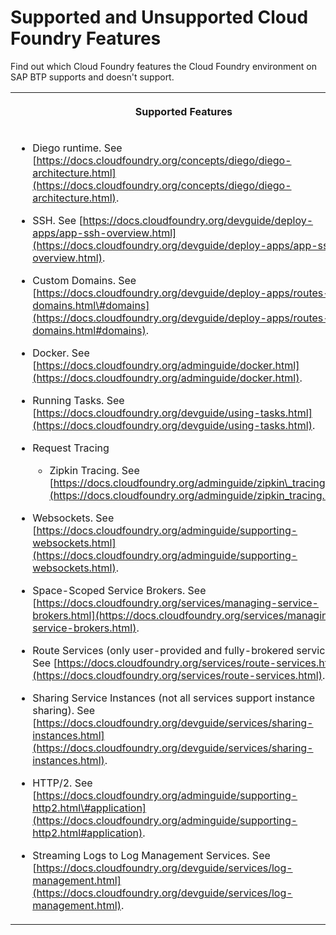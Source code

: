 <!-- loiof8a351c8d81544a2942c911dccaba3c7 -->

# Supported and Unsupported Cloud Foundry Features

Find out which Cloud Foundry features the Cloud Foundry environment on SAP BTP supports and doesn't support.




<table>
<tr>
<th valign="top">

Supported Features

</th>
<th valign="top">

Unsupported Features

</th>
</tr>
<tr>
<td valign="top">

-   Diego runtime. See [https://docs.cloudfoundry.org/concepts/diego/diego-architecture.html](https://docs.cloudfoundry.org/concepts/diego/diego-architecture.html).

-   SSH. See [https://docs.cloudfoundry.org/devguide/deploy-apps/app-ssh-overview.html](https://docs.cloudfoundry.org/devguide/deploy-apps/app-ssh-overview.html).
-   Custom Domains. See [https://docs.cloudfoundry.org/devguide/deploy-apps/routes-domains.html\#domains](https://docs.cloudfoundry.org/devguide/deploy-apps/routes-domains.html#domains).
-   Docker. See [https://docs.cloudfoundry.org/adminguide/docker.html](https://docs.cloudfoundry.org/adminguide/docker.html).
-   Running Tasks. See [https://docs.cloudfoundry.org/devguide/using-tasks.html](https://docs.cloudfoundry.org/devguide/using-tasks.html).
-   Request Tracing

    -   Zipkin Tracing. See [https://docs.cloudfoundry.org/adminguide/zipkin\_tracing.html](https://docs.cloudfoundry.org/adminguide/zipkin_tracing.html).


-   Websockets. See [https://docs.cloudfoundry.org/adminguide/supporting-websockets.html](https://docs.cloudfoundry.org/adminguide/supporting-websockets.html).
-   Space-Scoped Service Brokers. See [https://docs.cloudfoundry.org/services/managing-service-brokers.html](https://docs.cloudfoundry.org/services/managing-service-brokers.html).
-   Route Services \(only user-provided and fully-brokered services\). See [https://docs.cloudfoundry.org/services/route-services.html](https://docs.cloudfoundry.org/services/route-services.html).
-   Sharing Service Instances \(not all services support instance sharing\). See [https://docs.cloudfoundry.org/devguide/services/sharing-instances.html](https://docs.cloudfoundry.org/devguide/services/sharing-instances.html).
-   HTTP/2. See [https://docs.cloudfoundry.org/adminguide/supporting-http2.html\#application](https://docs.cloudfoundry.org/adminguide/supporting-http2.html#application).
-   Streaming Logs to Log Management Services. See [https://docs.cloudfoundry.org/devguide/services/log-management.html](https://docs.cloudfoundry.org/devguide/services/log-management.html).



</td>
<td valign="top">

-   Container-to-Container Networking. See [https://docs.cloudfoundry.org/concepts/understand-cf-networking.html](https://docs.cloudfoundry.org/concepts/understand-cf-networking.html) .

-   Isolation Segments. See [https://docs.cloudfoundry.org/adminguide/isolation-segments.html](https://docs.cloudfoundry.org/adminguide/isolation-segments.html).
-   TCP Routing. See [https://docs.cloudfoundry.org/adminguide/enabling-tcp-routing.html](https://docs.cloudfoundry.org/adminguide/enabling-tcp-routing.html).
-   Secure Service Credential Delivery \(with Credhub\). See [https://docs.cloudfoundry.org/credhub/index.html](https://docs.cloudfoundry.org/credhub/index.html) or [https://github.com/cloudfoundry/credhub/blob/main/docs/secure-service-credentials.md](https://github.com/cloudfoundry/credhub/blob/main/docs/secure-service-credentials.md)




</td>
</tr>
</table>

